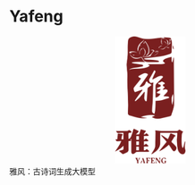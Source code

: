 # Yafeng
<center class ='img'>
  <img title="logo" src="statics/logo2.svg" width="25%">
</center>
雅风：古诗词生成大模型
